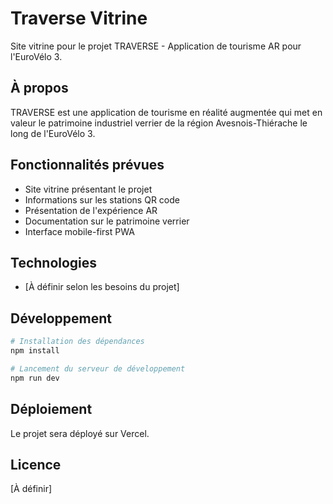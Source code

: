 # Traverse Vitrine

Site vitrine pour le projet TRAVERSE - Application de tourisme AR pour l'EuroVélo 3.

## À propos

TRAVERSE est une application de tourisme en réalité augmentée qui met en valeur le patrimoine industriel verrier de la région Avesnois-Thiérache le long de l'EuroVélo 3.

## Fonctionnalités prévues

- Site vitrine présentant le projet
- Informations sur les stations QR code
- Présentation de l'expérience AR
- Documentation sur le patrimoine verrier
- Interface mobile-first PWA

## Technologies

- [À définir selon les besoins du projet]

## Développement

```bash
# Installation des dépendances
npm install

# Lancement du serveur de développement
npm run dev
```

## Déploiement

Le projet sera déployé sur Vercel.

## Licence

[À définir]
